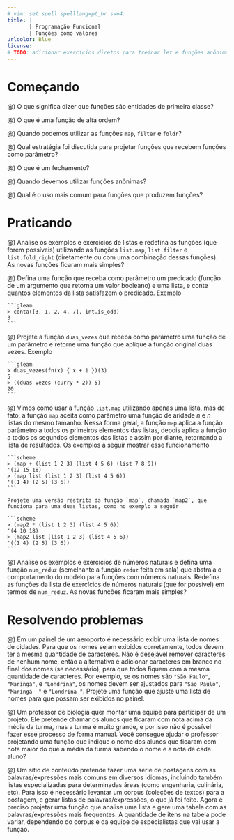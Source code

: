 ```yaml
---
# vim: set spell spelllang=pt_br sw=4:
title: |
       | Programação Funcional
       | Funções como valores
urlcolor: Blue
license:
# TODO: adicionar exercícios diretos para treinar let e funções anônimas?
---
```


# Começando

@) O que significa dizer que funções são entidades de primeira classe?

@) O que é uma função de alta ordem?

@) Quando podemos utilizar as funções `map`, `filter` e `foldr`?

@) Qual estratégia foi discutida para projetar funções que recebem funções como parâmetro?

@) O que é um fechamento?

@) Quando devemos utilizar funções anônimas?

@) Qual é o uso mais comum para funções que produzem funções?


# Praticando

@) Analise os exemplos e exercícios de listas e redefina as funções (que forem possíveis) utilizando as funções `list.map`, `list.filter` e `list.fold_right` (diretamente ou com uma combinação dessas funções). As novas funções ficaram mais simples?

@) Defina uma função que receba como parâmetro um predicado (função de um argumento que retorna um valor booleano) e uma lista, e conte quantos elementos da lista satisfazem o predicado. Exemplo

    ```gleam
    > conta([3, 1, 2, 4, 7], int.is_odd)
    3
    ```

@) Projete a função `duas_vezes` que receba como parâmetro uma função de um parâmetro e retorne uma função que aplique a função original duas vezes. Exemplo

    ```gleam
    > duas_vezes(fn(x) { x + 1 })(3)
    5
    > ((duas-vezes (curry * 2)) 5)
    20
    ```

@) Vimos como usar a função `list.map` utilizando apenas uma lista, mas de fato, a função `map` aceita como parâmetro uma função de aridade $n$ e $n$ listas do mesmo tamanho. Nessa forma geral, a função `map` aplica a função parâmetro a todos os primeiros elementos das listas, depois aplica a função a todos os segundos elementos das listas e assim por diante, retornando a lista de resultados. Os exemplos a seguir mostrar esse funcionamento

    ```scheme
    > (map + (list 1 2 3) (list 4 5 6) (list 7 8 9))
    '(12 15 18)
    > (map list (list 1 2 3) (list 4 5 6))
    '((1 4) (2 5) (3 6))
    ```

    Projete uma versão restrita da função `map`, chamada `map2`, que funciona para uma duas listas, como no exemplo a seguir

    ```scheme
    > (map2 * (list 1 2 3) (list 4 5 6))
    '(4 10 18)
    > (map2 list (list 1 2 3) (list 4 5 6))
    '((1 4) (2 5) (3 6))
    ```


@) Analise os exemplos e exercícios de números naturais e defina uma função `num_reduz` (semelhante a função `reduz` feita em sala) que abstraia o comportamento do modelo para funções com números naturais. Redefina as funções da lista de exercícios de números naturais (que for possível) em termos de `num_reduz`. As novas funções ficaram mais simples?

<!--
@) (Desafio)^[[Structure and Interpretation of Computer Programs](https://mitpress.mit.edu/sicp/)] A seguir é apresentado uma representação procedural para um par. Para esta representação, verifique que `(first (cons x y))` produz `x` para quaisquer objetos `x` e `y`.

    ```
    (define (cons x y)
      (λ (m) (m x y)))

    (define (first z)
      (z (λ (p q) p)))
    ```

    Qual é a definição correspondente de `rest`{.scheme}? (Dica: para verificar que isto funciona, faça uso do modelo de substituição).
-->

# Resolvendo problemas

@) Em um painel de um aeroporto é necessário exibir uma lista de nomes de cidades. Para que os nomes sejam exibidos corretamente, todos devem ter a mesma quantidade de caracteres. Não é desejável remover caracteres de nenhum nome, então a alternativa é adicionar caracteres em branco no final dos nomes (se necessário), para que todos fiquem com a mesma quantidade de caracteres. Por exemplo, se os nomes são `"São Paulo"`, `"Maringá"`, e `"Londrina"`, os nomes devem ser ajustados para `"São Paulo"`, `"Maringá  "` e `"Londrina "`. Projete uma função que ajuste uma lista de nomes para que possam ser exibidos no painel.

@) Um professor de biologia quer montar uma equipe para participar de um projeto. Ele pretende chamar os alunos que ficaram com nota acima da média da turma, mas a turma é muito grande, e por isso não é possível fazer esse processo de forma manual. Você consegue ajudar o professor projetando uma função que indique o nome dos alunos que ficaram com nota maior do que a média da turma sabendo o nome e a nota de cada aluno?

@) Um sítio de conteúdo pretende fazer uma série de postagens com as palavras/expressões mais comuns em diversos idiomas, incluindo também listas especializadas para determinadas áreas (como engenharia, culinária, etc). Para isso é necessário levantar um corpus (coleções de textos) para a postagem, e gerar listas de palavras/expressões, o que já foi feito. Agora é preciso projetar uma função que analise uma lista e gere uma tabela com as palavras/expressões mais frequentes. A quantidade de itens na tabela pode variar, dependendo do corpus e da equipe de especialistas que vai usar a função.
